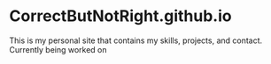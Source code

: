 # CorrectButNotRight.github.io
This is my personal site that contains my skills, projects, and contact. Currently being worked on
